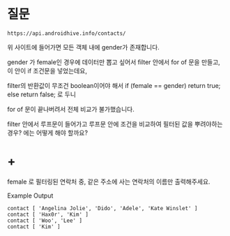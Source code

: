 # 질문

`https://api.androidhive.info/contacts/`

위 사이트에 들어가면 모든 객체 내에 gender가 존재합니다.

gender 가 female인 경우에 데이터만 뽑고 싶어서 filter 안에서 for of 문을 만들고, 이 안이 if 조건문을 넣었는데요,

filter의 반환값이 무조건 boolean이어야 해서 if (female == gender) return true; else return false; 로 두니

for of 문이 끝나버려서 전체 비교가 불가했습니다.

filter 안에서 루프문이 들어가고 루프문 안에 조건을 비교하여 필터된 값을 뿌려야하는 경우? 에는 어떻게 해야 할까요?

# +

female 로 필터링된 연락처 중, 같은 주소에 사는 연락처의 이름만 출력해주세요.

Example Output

```
contact [ 'Angelina Jolie', 'Dido', 'Adele', 'Kate Winslet' ]
contact [ 'Hax0r', 'Kim' ]
contact [ 'Woo', 'Lee' ]
contact [ 'Kim' ]
```
